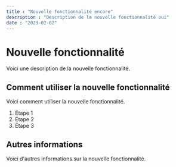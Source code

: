 ```yaml
---
title : "Nouvelle fonctionnalité encore"
description : "Description de la nouvelle fonctionnalité oui"
date : "2023-02-02"
---
```


# Nouvelle fonctionnalité

Voici une description de la nouvelle fonctionnalité.

## Comment utiliser la nouvelle fonctionnalité

Voici comment utiliser la nouvelle fonctionnalité.

1. Étape 1
2. Étape 2
3. Étape 3

## Autres informations

Voici d'autres informations sur la nouvelle fonctionnalité.